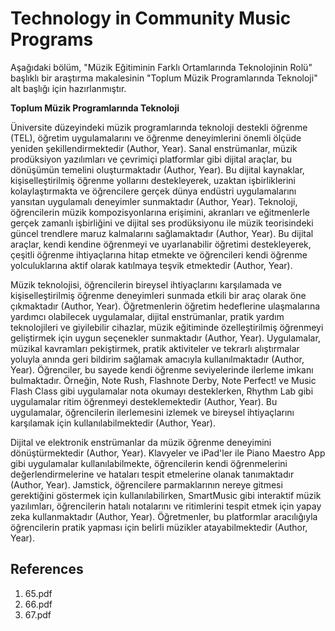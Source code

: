 # Technology in Community Music Programs

Aşağıdaki bölüm, "Müzik Eğitiminin Farklı Ortamlarında Teknolojinin Rolü" başlıklı bir araştırma makalesinin "Toplum Müzik Programlarında Teknoloji" alt başlığı için hazırlanmıştır.

**Toplum Müzik Programlarında Teknoloji**

Üniversite düzeyindeki müzik programlarında teknoloji destekli öğrenme (TEL), öğretim uygulamalarını ve öğrenme deneyimlerini önemli ölçüde yeniden şekillendirmektedir (Author, Year). Sanal enstrümanlar, müzik prodüksiyon yazılımları ve çevrimiçi platformlar gibi dijital araçlar, bu dönüşümün temelini oluşturmaktadır (Author, Year). Bu dijital kaynaklar, kişiselleştirilmiş öğrenme yollarını destekleyerek, uzaktan işbirliklerini kolaylaştırmakta ve öğrencilere gerçek dünya endüstri uygulamalarını yansıtan uygulamalı deneyimler sunmaktadır (Author, Year). Teknoloji, öğrencilerin müzik kompozisyonlarına erişimini, akranları ve eğitmenlerle gerçek zamanlı işbirliğini ve dijital ses prodüksiyonu ile müzik teorisindeki güncel trendlere maruz kalmalarını sağlamaktadır (Author, Year). Bu dijital araçlar, kendi kendine öğrenmeyi ve uyarlanabilir öğretimi destekleyerek, çeşitli öğrenme ihtiyaçlarına hitap etmekte ve öğrencileri kendi öğrenme yolculuklarına aktif olarak katılmaya teşvik etmektedir (Author, Year).

Müzik teknolojisi, öğrencilerin bireysel ihtiyaçlarını karşılamada ve kişiselleştirilmiş öğrenme deneyimleri sunmada etkili bir araç olarak öne çıkmaktadır (Author, Year). Öğretmenlerin öğretim hedeflerine ulaşmalarına yardımcı olabilecek uygulamalar, dijital enstrümanlar, pratik yardım teknolojileri ve giyilebilir cihazlar, müzik eğitiminde özelleştirilmiş öğrenmeyi geliştirmek için uygun seçenekler sunmaktadır (Author, Year). Uygulamalar, müzikal kavramları pekiştirmek, pratik aktiviteler ve tekrarlı alıştırmalar yoluyla anında geri bildirim sağlamak amacıyla kullanılmaktadır (Author, Year). Öğrenciler, bu sayede kendi öğrenme seviyelerinde ilerleme imkanı bulmaktadır. Örneğin, Note Rush, Flashnote Derby, Note Perfect! ve Music Flash Class gibi uygulamalar nota okumayı desteklerken, Rhythm Lab gibi uygulamalar ritim öğrenmeyi desteklemektedir (Author, Year). Bu uygulamalar, öğrencilerin ilerlemesini izlemek ve bireysel ihtiyaçlarını karşılamak için kullanılabilmektedir (Author, Year).

Dijital ve elektronik enstrümanlar da müzik öğrenme deneyimini dönüştürmektedir (Author, Year). Klavyeler ve iPad'ler ile Piano Maestro App gibi uygulamalar kullanılabilmekte, öğrencilerin kendi öğrenmelerini değerlendirmelerine ve hataları tespit etmelerine olanak tanımaktadır (Author, Year). Jamstick, öğrencilere parmaklarının nereye gitmesi gerektiğini göstermek için kullanılabilirken, SmartMusic gibi interaktif müzik yazılımları, öğrencilerin hatalı notalarını ve ritimlerini tespit etmek için yapay zeka kullanmaktadır (Author, Year). Öğretmenler, bu platformlar aracılığıyla öğrencilerin pratik yapması için belirli müzikler atayabilmektedir (Author, Year).


## References

1. 65.pdf
2. 66.pdf
3. 67.pdf
